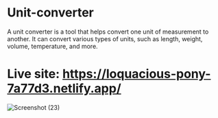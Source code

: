 # Unit-converter
A unit converter is a tool that helps convert one unit of measurement to another. 
It can convert various types of units, such as length, weight, volume, temperature, and more.
# Live site: https://loquacious-pony-7a77d3.netlify.app/

![Screenshot (23)](https://github.com/Mohaz24/Unit-converter/assets/107796482/a28aacba-548c-44bc-8dea-bf286baca343)
